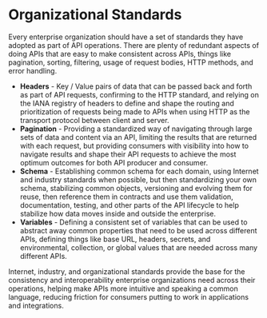 # Organizational Standards
Every enterprise organization should have a set of standards they have adopted as part of API operations. There are plenty of redundant aspects of doing APIs that are easy to make consistent across APIs, things like pagination, sorting, filtering, usage of request bodies, HTTP methods, and error handling.

- **Headers** - Key / Value pairs of data that can be passed back and forth as part of API requests, confirming to the HTTP standard, and relying on the IANA registry of headers to define and shape the routing and prioritization of requests being made to APIs when using HTTP as the transport protocol between client and server.
- **Pagination** - Providing a standardized way of navigating through large sets of data and content via an API, limiting the results that are returned with each request, but providing consumers with visibility into how to navigate results and shape their API requests to achieve the most optimum outcomes for both API producer and consumer.
- **Schema** - Establishing common schema for each domain, using Internet and industry standards when possible, but then standardizing your own schema, stabilizing common objects, versioning and evolving them for reuse, then reference them in contracts and use them validation, documentation, testing, and other parts of the API lifecycle to help stabilize how data moves inside and outside the enterprise. 
- **Variables** - Defining a consistent set of variables that can be used to abstract away common properties that need to be used across different APIs, defining things like base URL, headers, secrets, and environmental, collection, or global values that are needed across many different APIs. 

Internet, industry, and organizational standards provide the base for the consistency and interoperability enterprise organizations need across their operations, helping make APIs more intuitive and speaking a common language, reducing friction for consumers putting to work in applications and integrations.
